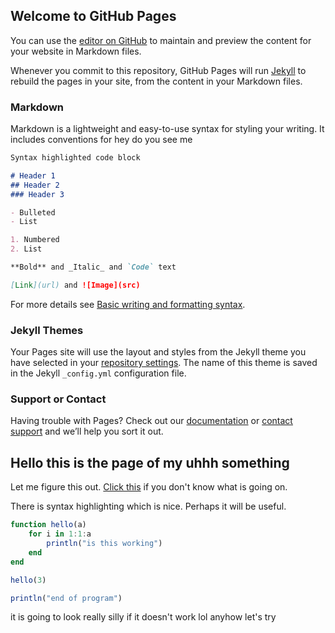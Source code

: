 ## Welcome to GitHub Pages

You can use the [editor on GitHub](https://github.com/Ardnys/thonks/edit/gh-pages/index.md) to maintain and preview the content for your website in Markdown files.

Whenever you commit to this repository, GitHub Pages will run [Jekyll](https://jekyllrb.com/) to rebuild the pages in your site, from the content in your Markdown files.

### Markdown

Markdown is a lightweight and easy-to-use syntax for styling your writing. It includes conventions for hey do you see me

```markdown
Syntax highlighted code block

# Header 1
## Header 2
### Header 3

- Bulleted
- List

1. Numbered
2. List

**Bold** and _Italic_ and `Code` text

[Link](url) and ![Image](src)
```

For more details see [Basic writing and formatting syntax](https://docs.github.com/en/github/writing-on-github/getting-started-with-writing-and-formatting-on-github/basic-writing-and-formatting-syntax).

### Jekyll Themes

Your Pages site will use the layout and styles from the Jekyll theme you have selected in your [repository settings](https://github.com/Ardnys/thonks/settings/pages). The name of this theme is saved in the Jekyll `_config.yml` configuration file.

### Support or Contact

Having trouble with Pages? Check out our [documentation](https://docs.github.com/categories/github-pages-basics/) or [contact support](https://support.github.com/contact) and we’ll help you sort it out.


## Hello this is the page of my uhhh something
Let me figure this out. [Click this](https://www.youtube.com/) if you don't know what is going  on. 

There is syntax highlighting which is nice. Perhaps it will be useful.

```julia
function hello(a)
    for i in 1:1:a
        println("is this working")
    end
end

hello(3)

println("end of program")
```
it is going to look really silly if it doesn't work lol
anyhow let's try
